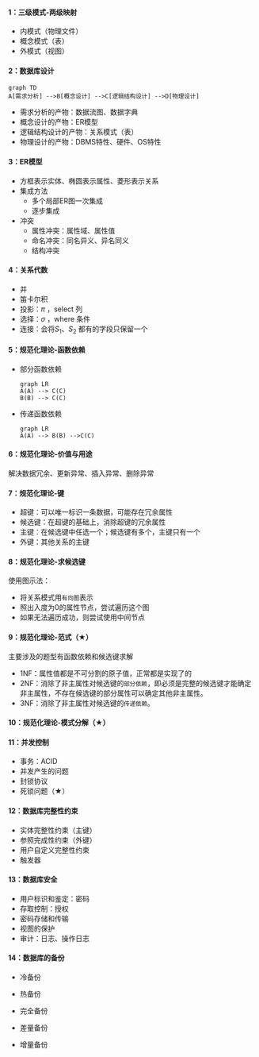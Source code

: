 #### 1：三级模式-两级映射

+ 内模式（物理文件）
+ 概念模式（表）
+ 外模式（视图）



#### 2：数据库设计

 ```mermaid
graph TD
A[需求分析] -->B[概念设计] -->C[逻辑结构设计] -->D[物理设计]

 ```

+ 需求分析的产物：数据流图、数据字典
+ 概念设计的产物：ER模型
+ 逻辑结构设计的产物：关系模式（表）
+ 物理设计的产物：DBMS特性、硬件、OS特性



#### 3：ER模型

+ 方框表示实体、椭圆表示属性、菱形表示关系
+ 集成方法
  + 多个局部ER图一次集成
  + 逐步集成
+ 冲突
  + 属性冲突：属性域、属性值
  + 命名冲突：同名异义、异名同义
  + 结构冲突



#### 4：关系代数

+ 并
+ 笛卡尔积
+ 投影：$\pi$ ，select 列
+ 选择：$\sigma$ ，where 条件
+ 连接：会将$S_1$、$S_2$ 都有的字段只保留一个



#### 5：规范化理论-函数依赖

+ 部分函数依赖

  ```mermaid
  graph LR
  A(A) --> C(C)
  B(B) --> C(C)
  ```

  

+ 传递函数依赖

  ```mermaid
  graph LR
  A(A) --> B(B) -->C(C)
  ```



#### 6：规范化理论-价值与用途

解决数据冗余、更新异常、插入异常、删除异常



#### 7：规范化理论-键

+ 超键：可以唯一标识一条数据，可能存在冗余属性
+ 候选键：在超键的基础上，消除超键的冗余属性
+ 主键：在候选键中任选一个；候选键有多个，主键只有一个
+ 外键：其他关系的主键



#### 8：规范化理论-求候选键

使用图示法：

+ 将关系模式用`有向图`表示
+ 照出入度为0的属性节点，尝试遍历这个图
+ 如果无法遍历成功，则尝试使用中间节点



#### 9：规范化理论-范式（★）

主要涉及的题型有函数依赖和候选键求解

+ 1NF：属性值都是不可分割的原子值，正常都是实现了的
+ 2NF：消除了非主属性对候选键的`部分依赖`，即必须是完整的候选键才能确定非主属性，不存在候选键的部分属性可以确定其他非主属性。
+ 3NF：消除了非主属性对候选键的`传递依赖`。



#### 10：规范化理论-模式分解（★）



#### 11：并发控制

+ 事务：ACID
+ 并发产生的问题
+ 封锁协议
+ 死锁问题（★）



#### 12：数据库完整性约束

+ 实体完整性约束（主键）
+ 参照完成性约束（外键）
+ 用户自定义完整性约束
+ 触发器



#### 13：数据库安全

+ 用户标识和鉴定：密码
+ 存取控制：授权
+ 密码存储和传输
+ 视图的保护
+ 审计：日志、操作日志



#### 14：数据库的备份

+ 冷备份
+ 热备份



+ 完全备份
+ 差量备份
+ 增量备份

